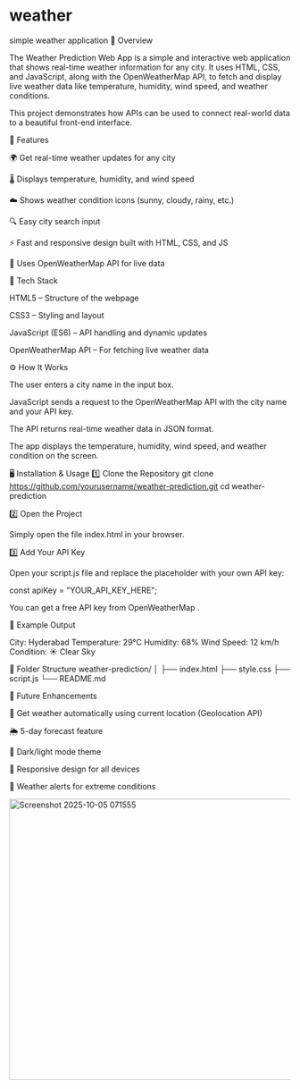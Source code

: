 # weather
simple weather application
📘 Overview

The Weather Prediction Web App is a simple and interactive web application that shows real-time weather information for any city. It uses HTML, CSS, and JavaScript, along with the OpenWeatherMap API, to fetch and display live weather data like temperature, humidity, wind speed, and weather conditions.

This project demonstrates how APIs can be used to connect real-world data to a beautiful front-end interface.

🚀 Features

🌍 Get real-time weather updates for any city

🌡️ Displays temperature, humidity, and wind speed

☁️ Shows weather condition icons (sunny, cloudy, rainy, etc.)

🔍 Easy city search input

⚡ Fast and responsive design built with HTML, CSS, and JS

🔑 Uses OpenWeatherMap API for live data

🧩 Tech Stack

HTML5 – Structure of the webpage

CSS3 – Styling and layout

JavaScript (ES6) – API handling and dynamic updates

OpenWeatherMap API – For fetching live weather data

⚙️ How It Works

The user enters a city name in the input box.

JavaScript sends a request to the OpenWeatherMap API with the city name and your API key.

The API returns real-time weather data in JSON format.

The app displays the temperature, humidity, wind speed, and weather condition on the screen.

🖥️ Installation & Usage
1️⃣ Clone the Repository
git clone https://github.com/yourusername/weather-prediction.git
cd weather-prediction

2️⃣ Open the Project

Simply open the file index.html in your browser.

3️⃣ Add Your API Key

Open your script.js file and replace the placeholder with your own API key:

const apiKey = "YOUR_API_KEY_HERE";


You can get a free API key from OpenWeatherMap
.

🧾 Example Output

City: Hyderabad
Temperature: 29°C
Humidity: 68%
Wind Speed: 12 km/h
Condition: ☀️ Clear Sky

📁 Folder Structure
weather-prediction/
│
├── index.html
├── style.css
├── script.js
└── README.md

🌈 Future Enhancements

📍 Get weather automatically using current location (Geolocation API)

🌦️ 5-day forecast feature

🎨 Dark/light mode theme

📱 Responsive design for all devices

🔔 Weather alerts for extreme conditions

<img width="586" height="503" alt="Screenshot 2025-10-05 071555" src="https://github.com/user-attachments/assets/0e641af6-1bd8-4d29-afe6-6de5e78fc947" />

